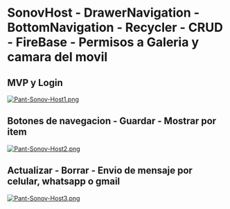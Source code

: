 # SonovHost - DrawerNavigation - BottomNavigation - Recycler - CRUD - FireBase - Permisos a Galeria y camara del movil

## MVP y Login
[![Pant-Sonov-Host1.png](https://i.postimg.cc/3JhBQVsN/Pant-Sonov-Host1.png)](https://postimg.cc/mhdMQX2W)

## Botones de navegacion - Guardar - Mostrar por item
[![Pant-Sonov-Host2.png](https://i.postimg.cc/QMjGBfKd/Pant-Sonov-Host2.png)](https://postimg.cc/HrvPR4tq)

## Actualizar - Borrar - Envio de mensaje por celular, whatsapp o gmail
[![Pant-Sonov-Host3.png](https://i.postimg.cc/SRjqTzqR/Pant-Sonov-Host3.png)](https://postimg.cc/jnVGC2DY)



